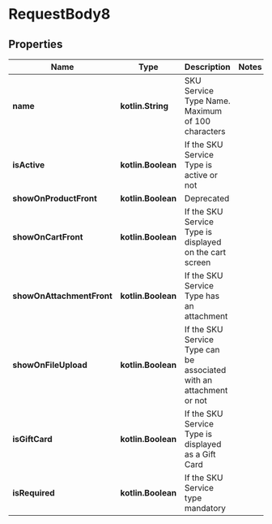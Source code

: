 
# RequestBody8

## Properties
Name | Type | Description | Notes
------------ | ------------- | ------------- | -------------
**name** | **kotlin.String** | SKU Service Type Name. Maximum of 100 characters | 
**isActive** | **kotlin.Boolean** | If the SKU Service Type is active or not | 
**showOnProductFront** | **kotlin.Boolean** | Deprecated | 
**showOnCartFront** | **kotlin.Boolean** | If the SKU Service Type is displayed  on the cart screen | 
**showOnAttachmentFront** | **kotlin.Boolean** | If the SKU Service Type has an attachment | 
**showOnFileUpload** | **kotlin.Boolean** | If the SKU Service Type can be associated with an attachment or not | 
**isGiftCard** | **kotlin.Boolean** | If the SKU Service Type is displayed as a Gift Card | 
**isRequired** | **kotlin.Boolean** | If the SKU Service type mandatory | 



